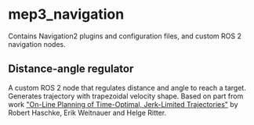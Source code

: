 # mep3_navigation

Contains Navigation2 plugins and configuration files, and custom ROS 2 navigation nodes. 

## Distance-angle regulator

A custom ROS 2 node that regulates distance and angle to reach a target.
Generates trajectory with trapezoidal velocity shape.
Based on part from work ["On-Line Planning of Time-Optimal, Jerk-Limited Trajectories"](https://citeseerx.ist.psu.edu/viewdoc/download?doi=10.1.1.561.9756&rep=rep1&type=pdf) by Robert Haschke, Erik Weitnauer and Helge Ritter.

